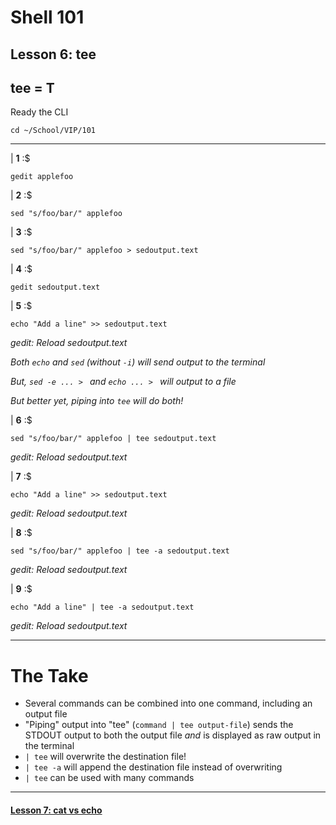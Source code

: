 # Shell 101
## Lesson 6: tee
## tee = T

Ready the CLI

```console
cd ~/School/VIP/101
```

___

| **1** :$

```console
gedit applefoo
```

| **2** :$

```console
sed "s/foo/bar/" applefoo
```

| **3** :$

```console
sed "s/foo/bar/" applefoo > sedoutput.text
```

| **4** :$

```console
gedit sedoutput.text
```

| **5** :$

```console
echo "Add a line" >> sedoutput.text
```

*gedit: Reload sedoutput.text*

*Both `echo` and `sed` (without `-i`) will send output to the terminal*

*But, `sed -e ... > ` and `echo ... > ` will output to a file*

*But better yet, piping into `tee` will do both!*

| **6** :$

```console
sed "s/foo/bar/" applefoo | tee sedoutput.text
```

*gedit: Reload sedoutput.text*

| **7** :$

```console
echo "Add a line" >> sedoutput.text
```

*gedit: Reload sedoutput.text*

| **8** :$

```console
sed "s/foo/bar/" applefoo | tee -a sedoutput.text
```

*gedit: Reload sedoutput.text*

| **9** :$

```console
echo "Add a line" | tee -a sedoutput.text
```

*gedit: Reload sedoutput.text*

___

# The Take

- Several commands can be combined into one command, including an output file
- "Piping" output into "tee" (`command | tee output-file`) sends the STDOUT output to both the output file *and* is displayed as raw output in the terminal
- `| tee` will overwrite the destination file!
- `| tee -a` will append the destination file instead of overwriting
- `| tee` can be used with many commands

___

#### [Lesson 7: cat vs echo](https://github.com/inkVerb/vip/blob/master/101/Lesson-07.md)
